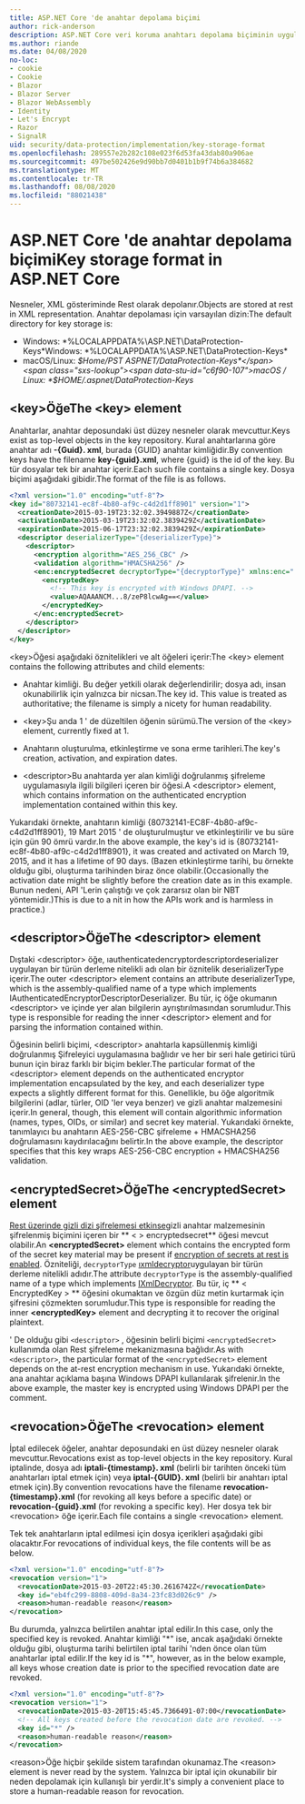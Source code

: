 ```yaml
---
title: ASP.NET Core 'de anahtar depolama biçimi
author: rick-anderson
description: ASP.NET Core veri koruma anahtarı depolama biçiminin uygulama ayrıntılarını öğrenin.
ms.author: riande
ms.date: 04/08/2020
no-loc:
- cookie
- Cookie
- Blazor
- Blazor Server
- Blazor WebAssembly
- Identity
- Let's Encrypt
- Razor
- SignalR
uid: security/data-protection/implementation/key-storage-format
ms.openlocfilehash: 289557e2b282c108e023f6d53fa43dab80a906ae
ms.sourcegitcommit: 497be502426e9d90bb7d0401b1b9f74b6a384682
ms.translationtype: MT
ms.contentlocale: tr-TR
ms.lasthandoff: 08/08/2020
ms.locfileid: "88021438"
---
```

# <a name="key-storage-format-in-aspnet-core"></a><span data-ttu-id="c6f90-103">ASP.NET Core 'de anahtar depolama biçimi</span><span class="sxs-lookup"><span data-stu-id="c6f90-103">Key storage format in ASP.NET Core</span></span>

<a name="data-protection-implementation-key-storage-format"></a>

<span data-ttu-id="c6f90-104">Nesneler, XML gösteriminde Rest olarak depolanır.</span><span class="sxs-lookup"><span data-stu-id="c6f90-104">Objects are stored at rest in XML representation.</span></span> <span data-ttu-id="c6f90-105">Anahtar depolaması için varsayılan dizin:</span><span class="sxs-lookup"><span data-stu-id="c6f90-105">The default directory for key storage is:</span></span>

* <span data-ttu-id="c6f90-106">Windows: \*%LOCALAPPDATA%\ASP.NET\DataProtection-Keys\*</span><span class="sxs-lookup"><span data-stu-id="c6f90-106">Windows: \*%LOCALAPPDATA%\ASP.NET\DataProtection-Keys\*</span></span>
* <span data-ttu-id="c6f90-107">macOS/Linux: *$Home/PST ASPNET/DataProtection-Keys*</span><span class="sxs-lookup"><span data-stu-id="c6f90-107">macOS / Linux: *$HOME/.aspnet/DataProtection-Keys*</span></span>

## <a name="the-key-element"></a><span data-ttu-id="c6f90-108">\<key>Öğe</span><span class="sxs-lookup"><span data-stu-id="c6f90-108">The \<key> element</span></span>

<span data-ttu-id="c6f90-109">Anahtarlar, anahtar deposundaki üst düzey nesneler olarak mevcuttur.</span><span class="sxs-lookup"><span data-stu-id="c6f90-109">Keys exist as top-level objects in the key repository.</span></span> <span data-ttu-id="c6f90-110">Kural anahtarlarına göre anahtar adı **-{Guid}. xml**, burada {GUID} anahtar kimliğidir.</span><span class="sxs-lookup"><span data-stu-id="c6f90-110">By convention keys have the filename **key-{guid}.xml**, where {guid} is the id of the key.</span></span> <span data-ttu-id="c6f90-111">Bu tür dosyalar tek bir anahtar içerir.</span><span class="sxs-lookup"><span data-stu-id="c6f90-111">Each such file contains a single key.</span></span> <span data-ttu-id="c6f90-112">Dosya biçimi aşağıdaki gibidir.</span><span class="sxs-lookup"><span data-stu-id="c6f90-112">The format of the file is as follows.</span></span>

```xml
<?xml version="1.0" encoding="utf-8"?>
<key id="80732141-ec8f-4b80-af9c-c4d2d1ff8901" version="1">
  <creationDate>2015-03-19T23:32:02.3949887Z</creationDate>
  <activationDate>2015-03-19T23:32:02.3839429Z</activationDate>
  <expirationDate>2015-06-17T23:32:02.3839429Z</expirationDate>
  <descriptor deserializerType="{deserializerType}">
    <descriptor>
      <encryption algorithm="AES_256_CBC" />
      <validation algorithm="HMACSHA256" />
      <enc:encryptedSecret decryptorType="{decryptorType}" xmlns:enc="...">
        <encryptedKey>
          <!-- This key is encrypted with Windows DPAPI. -->
          <value>AQAAANCM...8/zeP8lcwAg==</value>
        </encryptedKey>
      </enc:encryptedSecret>
    </descriptor>
  </descriptor>
</key>
```

<span data-ttu-id="c6f90-113">\<key>Öğesi aşağıdaki öznitelikleri ve alt öğeleri içerir:</span><span class="sxs-lookup"><span data-stu-id="c6f90-113">The \<key> element contains the following attributes and child elements:</span></span>

* <span data-ttu-id="c6f90-114">Anahtar kimliği. Bu değer yetkili olarak değerlendirilir; dosya adı, insan okunabilirlik için yalnızca bir nicsan.</span><span class="sxs-lookup"><span data-stu-id="c6f90-114">The key id. This value is treated as authoritative; the filename is simply a nicety for human readability.</span></span>

* <span data-ttu-id="c6f90-115">\<key>Şu anda 1 ' de düzeltilen öğenin sürümü.</span><span class="sxs-lookup"><span data-stu-id="c6f90-115">The version of the \<key> element, currently fixed at 1.</span></span>

* <span data-ttu-id="c6f90-116">Anahtarın oluşturulma, etkinleştirme ve sona erme tarihleri.</span><span class="sxs-lookup"><span data-stu-id="c6f90-116">The key's creation, activation, and expiration dates.</span></span>

* <span data-ttu-id="c6f90-117">\<descriptor>Bu anahtarda yer alan kimliği doğrulanmış şifreleme uygulamasıyla ilgili bilgileri içeren bir öğesi.</span><span class="sxs-lookup"><span data-stu-id="c6f90-117">A \<descriptor> element, which contains information on the authenticated encryption implementation contained within this key.</span></span>

<span data-ttu-id="c6f90-118">Yukarıdaki örnekte, anahtarın kimliği {80732141-EC8F-4b80-af9c-c4d2d1ff8901}, 19 Mart 2015 ' de oluşturulmuştur ve etkinleştirilir ve bu süre için gün 90 ömrü vardır.</span><span class="sxs-lookup"><span data-stu-id="c6f90-118">In the above example, the key's id is {80732141-ec8f-4b80-af9c-c4d2d1ff8901}, it was created and activated on March 19, 2015, and it has a lifetime of 90 days.</span></span> <span data-ttu-id="c6f90-119">(Bazen etkinleştirme tarihi, bu örnekte olduğu gibi, oluşturma tarihinden biraz önce olabilir.</span><span class="sxs-lookup"><span data-stu-id="c6f90-119">(Occasionally the activation date might be slightly before the creation date as in this example.</span></span> <span data-ttu-id="c6f90-120">Bunun nedeni, API 'Lerin çalıştığı ve çok zararsız olan bir NBT yöntemidir.)</span><span class="sxs-lookup"><span data-stu-id="c6f90-120">This is due to a nit in how the APIs work and is harmless in practice.)</span></span>

## <a name="the-descriptor-element"></a><span data-ttu-id="c6f90-121">\<descriptor>Öğe</span><span class="sxs-lookup"><span data-stu-id="c6f90-121">The \<descriptor> element</span></span>

<span data-ttu-id="c6f90-122">Dıştaki \<descriptor> öğe, ıauthenticatedencryptordescriptordeserializer uygulayan bir türün derleme nitelikli adı olan bir öznitelik deserializerType içerir.</span><span class="sxs-lookup"><span data-stu-id="c6f90-122">The outer \<descriptor> element contains an attribute deserializerType, which is the assembly-qualified name of a type which implements IAuthenticatedEncryptorDescriptorDeserializer.</span></span> <span data-ttu-id="c6f90-123">Bu tür, iç öğe okumanın \<descriptor> ve içinde yer alan bilgilerin ayrıştırılmasından sorumludur.</span><span class="sxs-lookup"><span data-stu-id="c6f90-123">This type is responsible for reading the inner \<descriptor> element and for parsing the information contained within.</span></span>

<span data-ttu-id="c6f90-124">Öğesinin belirli biçimi, \<descriptor> anahtarla kapsüllenmiş kimliği doğrulanmış Şifreleyici uygulamasına bağlıdır ve her bir seri hale getirici türü bunun için biraz farklı bir biçim bekler.</span><span class="sxs-lookup"><span data-stu-id="c6f90-124">The particular format of the \<descriptor> element depends on the authenticated encryptor implementation encapsulated by the key, and each deserializer type expects a slightly different format for this.</span></span> <span data-ttu-id="c6f90-125">Genellikle, bu öğe algoritmik bilgilerini (adlar, türler, OID 'ler veya benzer) ve gizli anahtar malzemesini içerir.</span><span class="sxs-lookup"><span data-stu-id="c6f90-125">In general, though, this element will contain algorithmic information (names, types, OIDs, or similar) and secret key material.</span></span> <span data-ttu-id="c6f90-126">Yukarıdaki örnekte, tanımlayıcı bu anahtarın AES-256-CBC şifreleme + HMACSHA256 doğrulamasını kaydırılacağını belirtir.</span><span class="sxs-lookup"><span data-stu-id="c6f90-126">In the above example, the descriptor specifies that this key wraps AES-256-CBC encryption + HMACSHA256 validation.</span></span>

## <a name="the-encryptedsecret-element"></a><span data-ttu-id="c6f90-127">\<encryptedSecret>Öğe</span><span class="sxs-lookup"><span data-stu-id="c6f90-127">The \<encryptedSecret> element</span></span>

<span data-ttu-id="c6f90-128">[Rest üzerinde gizli dizi şifrelemesi etkinse](xref:security/data-protection/implementation/key-encryption-at-rest)gizli anahtar malzemesinin şifrelenmiş biçimini içeren bir \*\* &lt; &gt; encryptedsecret\*\* öğesi mevcut olabilir.</span><span class="sxs-lookup"><span data-stu-id="c6f90-128">An **&lt;encryptedSecret&gt;** element which contains the encrypted form of the secret key material may be present if [encryption of secrets at rest is enabled](xref:security/data-protection/implementation/key-encryption-at-rest).</span></span> <span data-ttu-id="c6f90-129">Özniteliği, `decryptorType` [ıxmldecryptor](/dotnet/api/microsoft.aspnetcore.dataprotection.xmlencryption.ixmldecryptor)uygulayan bir türün derleme nitelikli adıdır.</span><span class="sxs-lookup"><span data-stu-id="c6f90-129">The attribute `decryptorType` is the assembly-qualified name of a type which implements [IXmlDecryptor](/dotnet/api/microsoft.aspnetcore.dataprotection.xmlencryption.ixmldecryptor).</span></span> <span data-ttu-id="c6f90-130">Bu tür, iç \*\* &lt; EncryptedKey &gt; \*\* öğesini okumaktan ve özgün düz metin kurtarmak için şifresini çözmekten sorumludur.</span><span class="sxs-lookup"><span data-stu-id="c6f90-130">This type is responsible for reading the inner **&lt;encryptedKey&gt;** element and decrypting it to recover the original plaintext.</span></span>

<span data-ttu-id="c6f90-131">' De olduğu gibi `<descriptor>` , öğesinin belirli biçimi `<encryptedSecret>` kullanımda olan Rest şifreleme mekanizmasına bağlıdır.</span><span class="sxs-lookup"><span data-stu-id="c6f90-131">As with `<descriptor>`, the particular format of the `<encryptedSecret>` element depends on the at-rest encryption mechanism in use.</span></span> <span data-ttu-id="c6f90-132">Yukarıdaki örnekte, ana anahtar açıklama başına Windows DPAPI kullanılarak şifrelenir.</span><span class="sxs-lookup"><span data-stu-id="c6f90-132">In the above example, the master key is encrypted using Windows DPAPI per the comment.</span></span>

## <a name="the-revocation-element"></a><span data-ttu-id="c6f90-133">\<revocation>Öğe</span><span class="sxs-lookup"><span data-stu-id="c6f90-133">The \<revocation> element</span></span>

<span data-ttu-id="c6f90-134">İptal edilecek öğeler, anahtar deposundaki en üst düzey nesneler olarak mevcuttur.</span><span class="sxs-lookup"><span data-stu-id="c6f90-134">Revocations exist as top-level objects in the key repository.</span></span> <span data-ttu-id="c6f90-135">Kural iptalinde, dosya adı **iptali-{timestamp}. xml** (belirli bir tarihten önceki tüm anahtarları iptal etmek için) veya **iptal-{GUID}. xml** (belirli bir anahtarı iptal etmek için).</span><span class="sxs-lookup"><span data-stu-id="c6f90-135">By convention revocations have the filename **revocation-{timestamp}.xml** (for revoking all keys before a specific date) or **revocation-{guid}.xml** (for revoking a specific key).</span></span> <span data-ttu-id="c6f90-136">Her dosya tek bir \<revocation> öğe içerir.</span><span class="sxs-lookup"><span data-stu-id="c6f90-136">Each file contains a single \<revocation> element.</span></span>

<span data-ttu-id="c6f90-137">Tek tek anahtarların iptal edilmesi için dosya içerikleri aşağıdaki gibi olacaktır.</span><span class="sxs-lookup"><span data-stu-id="c6f90-137">For revocations of individual keys, the file contents will be as below.</span></span>

```xml
<?xml version="1.0" encoding="utf-8"?>
<revocation version="1">
  <revocationDate>2015-03-20T22:45:30.2616742Z</revocationDate>
  <key id="eb4fc299-8808-409d-8a34-23fc83d026c9" />
  <reason>human-readable reason</reason>
</revocation>
```

<span data-ttu-id="c6f90-138">Bu durumda, yalnızca belirtilen anahtar iptal edilir.</span><span class="sxs-lookup"><span data-stu-id="c6f90-138">In this case, only the specified key is revoked.</span></span> <span data-ttu-id="c6f90-139">Anahtar kimliği "\*" ise, ancak aşağıdaki örnekte olduğu gibi, oluşturma tarihi belirtilen iptal tarihi 'nden önce olan tüm anahtarlar iptal edilir.</span><span class="sxs-lookup"><span data-stu-id="c6f90-139">If the key id is "\*", however, as in the below example, all keys whose creation date is prior to the specified revocation date are revoked.</span></span>

```xml
<?xml version="1.0" encoding="utf-8"?>
<revocation version="1">
  <revocationDate>2015-03-20T15:45:45.7366491-07:00</revocationDate>
  <!-- All keys created before the revocation date are revoked. -->
  <key id="*" />
  <reason>human-readable reason</reason>
</revocation>
```

<span data-ttu-id="c6f90-140">\<reason>Öğe hiçbir şekilde sistem tarafından okunamaz.</span><span class="sxs-lookup"><span data-stu-id="c6f90-140">The \<reason> element is never read by the system.</span></span> <span data-ttu-id="c6f90-141">Yalnızca bir iptal için okunabilir bir neden depolamak için kullanışlı bir yerdir.</span><span class="sxs-lookup"><span data-stu-id="c6f90-141">It's simply a convenient place to store a human-readable reason for revocation.</span></span>
